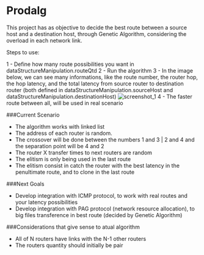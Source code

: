 # Prodalg

This project has as objective to decide the best route between a source host and a destination host, through Genetic Algorithm, considering the overload in each network link.

Steps to use:

1 - Define how many route possibilities you want in dataStructureManipulation.routeQtd
2 - Run the algorithm
3 - In the image below, we can see many informations, like the route number, the router hop, the hop latency, and the total latency from source router to destination router (both defined in dataStructureManipulation.sourceHost and dataStructureManipulation.destinationHost)
![screenshot_1](https://user-images.githubusercontent.com/16262664/51794839-b7f1e980-21c1-11e9-9820-0f6414503b85.png)
4 - The faster route between all, will be used in real scenario

###Current Scenario
 - The algorithm works with linked list
 - The address of each router is random. 
 - The crossover will be done between the numbers 1 and 3 | 2 and 4 and the separation point will be 4 and 2
 - The router X transfer times to next routers are random
 - The elitism is only being used in the last route
 - The elitism consist in catch the router with the best latency in the penultimate route, and to clone in the last route
 
###Next Goals
 - Develop integration with ICMP protocol, to work with real routes and your latency possibilities
 - Develop integration with PAG protocol (network resource allocation), to big files transference in best route (decided by Genetic Algorithm)
 
###Considerations that give sense to atual algorithm
 - All of N routers have links with the N-1 other routers  
 - The routers quantity should initially be pair
